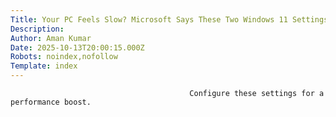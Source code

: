 ```yaml
---
Title: Your PC Feels Slow? Microsoft Says These Two Windows 11 Settings Are to Blame
Description: 
Author: Aman Kumar
Date: 2025-10-13T20:00:15.000Z
Robots: noindex,nofollow
Template: index
---
```


                                            Configure these settings for a performance boost.
                                        